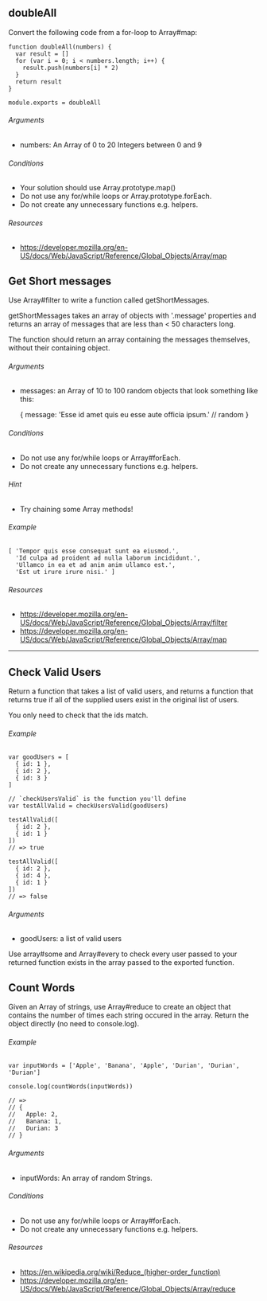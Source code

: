 

## doubleAll
Convert the following code from a for-loop to Array#map:

    function doubleAll(numbers) {
      var result = []
      for (var i = 0; i < numbers.length; i++) {
        result.push(numbers[i] * 2)
      }
      return result
    }

    module.exports = doubleAll

###### Arguments

  * numbers: An Array of 0 to 20 Integers between 0 and 9

###### Conditions

  * Your solution should use Array.prototype.map()
  * Do not use any for/while loops or Array.prototype.forEach.
  * Do not create any unnecessary functions e.g. helpers.

###### Resources

  * https://developer.mozilla.org/en-US/docs/Web/JavaScript/Reference/Global_Objects/Array/map


## Get Short messages

Use Array#filter to write a function called getShortMessages.

getShortMessages takes an array of objects with '.message' properties and returns an array of messages that are less than < 50 characters long.

The function should return an array containing the messages themselves, without their containing object.

###### Arguments

  * messages: an Array of 10 to 100 random objects that look something like this:

    {
      message: 'Esse id amet quis eu esse aute officia ipsum.' // random
    }

###### Conditions

  * Do not use any for/while loops or Array#forEach.
  * Do not create any unnecessary functions e.g. helpers.

###### Hint

  * Try chaining some Array methods!

###### Example

    [ 'Tempor quis esse consequat sunt ea eiusmod.',
      'Id culpa ad proident ad nulla laborum incididunt.',
      'Ullamco in ea et ad anim anim ullamco est.',
      'Est ut irure irure nisi.' ]

###### Resources

  * https://developer.mozilla.org/en-US/docs/Web/JavaScript/Reference/Global_Objects/Array/filter
  * https://developer.mozilla.org/en-US/docs/Web/JavaScript/Reference/Global_Objects/Array/map

---

## Check Valid Users

Return a function that takes a list of valid users, and returns a function that returns true if all of the supplied users exist in the original list of users.

You only need to check that the ids match.

###### Example

    var goodUsers = [
      { id: 1 },
      { id: 2 },
      { id: 3 }
    ]

    // `checkUsersValid` is the function you'll define
    var testAllValid = checkUsersValid(goodUsers)

    testAllValid([
      { id: 2 },
      { id: 1 }
    ])
    // => true

    testAllValid([
      { id: 2 },
      { id: 4 },
      { id: 1 }
    ])
    // => false

###### Arguments

  * goodUsers: a list of valid users

Use array#some and Array#every to check every user passed to your returned function exists in the array passed to the exported function.

## Count Words

Given an Array of strings, use Array#reduce to create an object that contains the number of times each string occured in the array. Return the object directly (no need to console.log).

###### Example

    var inputWords = ['Apple', 'Banana', 'Apple', 'Durian', 'Durian', 'Durian']

    console.log(countWords(inputWords))

    // =>
    // {
    //   Apple: 2,
    //   Banana: 1,
    //   Durian: 3
    // }

###### Arguments

  * inputWords: An array of random Strings.

###### Conditions

  * Do not use any for/while loops or Array#forEach.
  * Do not create any unnecessary functions e.g. helpers.

###### Resources

  * https://en.wikipedia.org/wiki/Reduce_(higher-order_function)
  * https://developer.mozilla.org/en-US/docs/Web/JavaScript/Reference/Global_Objects/Array/reduce
